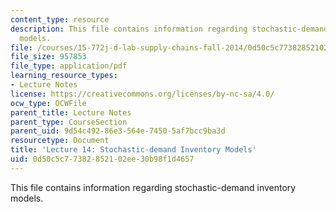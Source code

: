 ```yaml
---
content_type: resource
description: This file contains information regarding stochastic-demand inventory
  models.
file: /courses/15-772j-d-lab-supply-chains-fall-2014/0d50c5c77382852102ee30b98f1d4657_MIT15_772JF14_Lec14.pdf
file_size: 957853
file_type: application/pdf
learning_resource_types:
- Lecture Notes
license: https://creativecommons.org/licenses/by-nc-sa/4.0/
ocw_type: OCWFile
parent_title: Lecture Notes
parent_type: CourseSection
parent_uid: 9d54c492-86e3-564e-7450-5af7bcc9ba3d
resourcetype: Document
title: 'Lecture 14: Stochastic-demand Inventory Models'
uid: 0d50c5c7-7382-8521-02ee-30b98f1d4657
---
```

This file contains information regarding stochastic-demand inventory models.